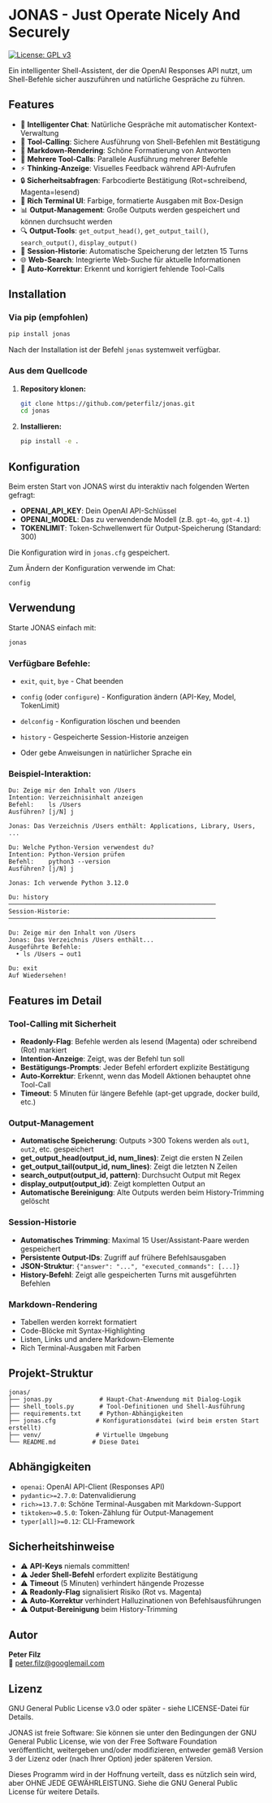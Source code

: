 # JONAS - Just Operate Nicely And Securely

[![License: GPL v3](https://img.shields.io/badge/License-GPLv3-blue.svg)](https://www.gnu.org/licenses/gpl-3.0)

Ein intelligenter Shell-Assistent, der die OpenAI Responses API nutzt, um Shell-Befehle sicher auszuführen und natürliche Gespräche zu führen.

## Features

- 🤖 **Intelligenter Chat**: Natürliche Gespräche mit automatischer Kontext-Verwaltung
- 🔧 **Tool-Calling**: Sichere Ausführung von Shell-Befehlen mit Bestätigung
- 📝 **Markdown-Rendering**: Schöne Formatierung von Antworten
- 🔄 **Mehrere Tool-Calls**: Parallele Ausführung mehrerer Befehle
- ⚡ **Thinking-Anzeige**: Visuelles Feedback während API-Aufrufen
- 🔒 **Sicherheitsabfragen**: Farbcodierte Bestätigung (Rot=schreibend, Magenta=lesend)
- 🎨 **Rich Terminal UI**: Farbige, formatierte Ausgaben mit Box-Design
- 📊 **Output-Management**: Große Outputs werden gespeichert und können durchsucht werden
- 🔍 **Output-Tools**: `get_output_head()`, `get_output_tail()`, `search_output()`, `display_output()`
- 📜 **Session-Historie**: Automatische Speicherung der letzten 15 Turns
- 🌐 **Web-Search**: Integrierte Web-Suche für aktuelle Informationen
- 🎯 **Auto-Korrektur**: Erkennt und korrigiert fehlende Tool-Calls

## Installation

### Via pip (empfohlen)

```bash
pip install jonas
```

Nach der Installation ist der Befehl `jonas` systemweit verfügbar.

### Aus dem Quellcode

1. **Repository klonen:**
   ```bash
   git clone https://github.com/peterfilz/jonas.git
   cd jonas
   ```

2. **Installieren:**
   ```bash
   pip install -e .
   ```

## Konfiguration

Beim ersten Start von JONAS wirst du interaktiv nach folgenden Werten gefragt:

- **OPENAI_API_KEY**: Dein OpenAI API-Schlüssel
- **OPENAI_MODEL**: Das zu verwendende Modell (z.B. `gpt-4o`, `gpt-4.1`)
- **TOKENLIMIT**: Token-Schwellenwert für Output-Speicherung (Standard: 300)

Die Konfiguration wird in `jonas.cfg` gespeichert.

Zum Ändern der Konfiguration verwende im Chat:
```
config
```

## Verwendung

Starte JONAS einfach mit:
```bash
jonas
```

### Verfügbare Befehle:
- `exit`, `quit`, `bye` - Chat beenden
- `config` (oder `configure`) - Konfiguration ändern (API-Key, Model, TokenLimit)
- `delconfig` - Konfiguration löschen und beenden
- `history` - Gespeicherte Session-Historie anzeigen

- Oder gebe Anweisungen in natürlicher Sprache ein

### Beispiel-Interaktion:

```
Du: Zeige mir den Inhalt von /Users
Intention: Verzeichnisinhalt anzeigen
Befehl:    ls /Users
Ausführen? [j/N] j

Jonas: Das Verzeichnis /Users enthält: Applications, Library, Users, ...

Du: Welche Python-Version verwendest du?
Intention: Python-Version prüfen
Befehl:    python3 --version
Ausführen? [j/N] j

Jonas: Ich verwende Python 3.12.0

Du: history
─────────────────────────────────────────────────────────
Session-Historie:
─────────────────────────────────────────────────────────

Du: Zeige mir den Inhalt von /Users
Jonas: Das Verzeichnis /Users enthält...
Ausgeführte Befehle:
  • ls /Users → out1

Du: exit
Auf Wiedersehen!
```

## Features im Detail

### Tool-Calling mit Sicherheit
- **Readonly-Flag**: Befehle werden als lesend (Magenta) oder schreibend (Rot) markiert
- **Intention-Anzeige**: Zeigt, was der Befehl tun soll
- **Bestätigungs-Prompts**: Jeder Befehl erfordert explizite Bestätigung
- **Auto-Korrektur**: Erkennt, wenn das Modell Aktionen behauptet ohne Tool-Call
- **Timeout**: 5 Minuten für längere Befehle (apt-get upgrade, docker build, etc.)

### Output-Management
- **Automatische Speicherung**: Outputs >300 Tokens werden als `out1`, `out2`, etc. gespeichert
- **get_output_head(output_id, num_lines)**: Zeigt die ersten N Zeilen
- **get_output_tail(output_id, num_lines)**: Zeigt die letzten N Zeilen
- **search_output(output_id, pattern)**: Durchsucht Output mit Regex
- **display_output(output_id)**: Zeigt kompletten Output an
- **Automatische Bereinigung**: Alte Outputs werden beim History-Trimming gelöscht

### Session-Historie
- **Automatisches Trimming**: Maximal 15 User/Assistant-Paare werden gespeichert
- **Persistente Output-IDs**: Zugriff auf frühere Befehlsausgaben
- **JSON-Struktur**: `{"answer": "...", "executed_commands": [...]}`
- **History-Befehl**: Zeigt alle gespeicherten Turns mit ausgeführten Befehlen

### Markdown-Rendering
- Tabellen werden korrekt formatiert
- Code-Blöcke mit Syntax-Highlighting
- Listen, Links und andere Markdown-Elemente
- Rich Terminal-Ausgaben mit Farben


## Projekt-Struktur

```
jonas/
├── jonas.py             # Haupt-Chat-Anwendung mit Dialog-Logik
├── shell_tools.py       # Tool-Definitionen und Shell-Ausführung
├── requirements.txt     # Python-Abhängigkeiten
├── jonas.cfg           # Konfigurationsdatei (wird beim ersten Start erstellt)
├── venv/               # Virtuelle Umgebung
└── README.md          # Diese Datei
```

## Abhängigkeiten

- `openai`: OpenAI API-Client (Responses API)
- `pydantic>=2.7.0`: Datenvalidierung
- `rich>=13.7.0`: Schöne Terminal-Ausgaben mit Markdown-Support
- `tiktoken>=0.5.0`: Token-Zählung für Output-Management
- `typer[all]>=0.12`: CLI-Framework

## Sicherheitshinweise

- ⚠️ **API-Keys** niemals committen!
- ⚠️ **Jeder Shell-Befehl** erfordert explizite Bestätigung
- ⚠️ **Timeout** (5 Minuten) verhindert hängende Prozesse
- ⚠️ **Readonly-Flag** signalisiert Risiko (Rot vs. Magenta)
- ⚠️ **Auto-Korrektur** verhindert Halluzinationen von Befehlsausführungen
- ⚠️ **Output-Bereinigung** beim History-Trimming

## Autor

**Peter Filz**  
📧 peter.filz@googlemail.com

## Lizenz

GNU General Public License v3.0 oder später - siehe LICENSE-Datei für Details.

JONAS ist freie Software: Sie können sie unter den Bedingungen der GNU General Public License,
wie von der Free Software Foundation veröffentlicht, weitergeben und/oder modifizieren,
entweder gemäß Version 3 der Lizenz oder (nach Ihrer Option) jeder späteren Version.

Dieses Programm wird in der Hoffnung verteilt, dass es nützlich sein wird, aber
OHNE JEDE GEWÄHRLEISTUNG. Siehe die GNU General Public License für weitere Details.
